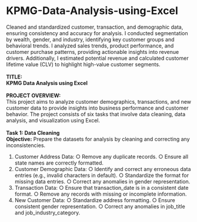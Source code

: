 # KPMG-Data-Analysis-using-Excel
Cleaned and standardized customer, transaction, and demographic data, ensuring consistency and accuracy for analysis. I conducted segmentation by wealth, gender, and industry, identifying key customer groups and behavioral trends. I analyzed sales trends, product performance, and customer purchase patterns, providing actionable insights into revenue drivers. Additionally, I estimated potential revenue and calculated customer lifetime value (CLV) to highlight high-value customer segments.
<br><br>
<b>TITLE:
<br>
KPMG Data Analysis using Excel</b>
<br><br>
<b>PROJECT OVERVIEW:</b>
<br>
This project aims to analyze customer demographics, transactions, and new customer data to provide insights into business
performance and customer behavior. The project consists of six tasks that involve data cleaning, data analysis, and visualization using
Excel.
<br><br>
<b>Task 1: Data Cleaning
<br>
Objective:</b> Prepare the datasets for analysis by cleaning and correcting any inconsistencies.
1. Customer Address Data:
○ Remove any duplicate records.
○ Ensure all state names are correctly formatted.
2. Customer Demographic Data:
○ Identify and correct any erroneous data entries (e.g., invalid characters in default).
○ Standardize the format for missing data entries.
○ Correct any anomalies in gender representation.
3. Transaction Data:
○ Ensure that transaction_date is in a consistent date format.
○ Remove any records with missing or incomplete information.
4. New Customer Data:
○ Standardize address formatting.
○ Ensure consistent gender representation.
○ Correct any anomalies in job_title and job_industry_category.

